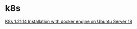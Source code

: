# k8s

[K8s 1.21.14 Installation with docker engine on Ubuntu Server 18](https://github.com/Omid-Mohajerani/k8s/wiki/K8s-1.21.14--Installation-with-docker-engine-on-Ubuntu-Server-18)

